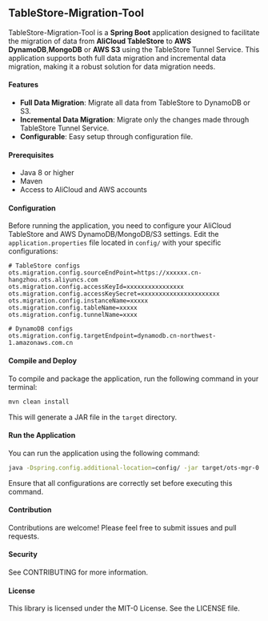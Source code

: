 ## TableStore-Migration-Tool

TableStore-Migration-Tool is a **Spring Boot** application designed to facilitate the migration of data from **AliCloud TableStore** to **AWS DynamoDB**,**MongoDB** or **AWS S3** using the TableStore Tunnel Service. This application supports both full data migration and incremental data migration, making it a robust solution for data migration needs.

#### Features

- **Full Data Migration**: Migrate all data from TableStore to DynamoDB or S3.
- **Incremental Data Migration**: Migrate only the changes made through TableStore Tunnel Service.
- **Configurable**: Easy setup through configuration file.

#### Prerequisites

- Java 8 or higher
- Maven
- Access to AliCloud and AWS accounts

#### Configuration

Before running the application, you need to configure your AliCloud TableStore and AWS DynamoDB/MongoDB/S3 settings. Edit the `application.properties` file located in `config/` with your specific configurations:

```properties
# TableStore configs
ots.migration.config.sourceEndPoint=https://xxxxxx.cn-hangzhou.ots.aliyuncs.com
ots.migration.config.accessKeyId=xxxxxxxxxxxxxxxx
ots.migration.config.accessKeySecret=xxxxxxxxxxxxxxxxxxxxxx
ots.migration.config.instanceName=xxxxx
ots.migration.config.tableName=xxxxx
ots.migration.config.tunnelName=xxxx

# DynamoDB configs
ots.migration.config.targetEndpoint=dynamodb.cn-northwest-1.amazonaws.com.cn
```

#### Compile and Deploy

To compile and package the application, run the following command in your terminal:

```bash
mvn clean install
```

This will generate a JAR file in the `target` directory.

#### Run the Application

You can run the application using the following command:

```bash
java -Dspring.config.additional-location=config/ -jar target/ots-mgr-0.0.1-SNAPSHOT.jar
```

Ensure that all configurations are correctly set before executing this command.

#### Contribution

Contributions are welcome! Please feel free to submit issues and pull requests.

#### Security

See CONTRIBUTING for more information.

#### License

This library is licensed under the MIT-0 License. See the LICENSE file.
